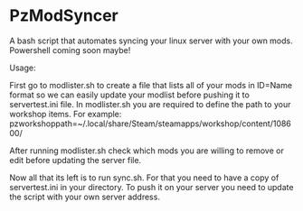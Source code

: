 # PzModSyncer
A bash script that automates syncing your linux server with your own mods. Powershell coming soon maybe!

Usage: 

First go to modlister.sh to create a file that lists all of your mods in ID=Name format so we can easily update your modlist before pushing it to servertest.ini file.
In modlister.sh you are required to define the path to your workshop items. For example: pzworkshoppath=~/.local/share/Steam/steamapps/workshop/content/108600/

After running modlister.sh check which mods you are willing to remove or edit before updating the server file.

Now all that its left is to run sync.sh. For that you need to have a copy of servertest.ini in your directory. To push it on your server you need to update the script with your own server address. 
